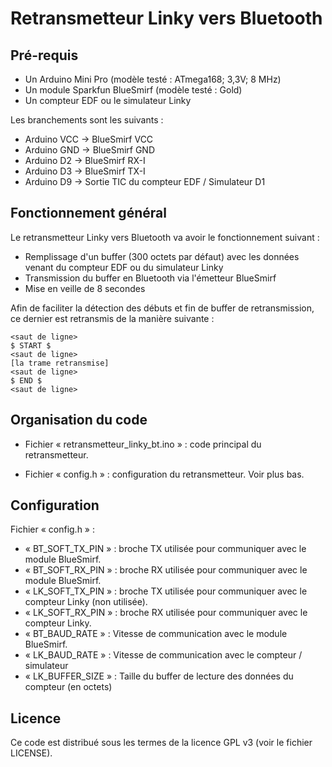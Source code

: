Retransmetteur Linky vers Bluetooth
==

Pré-requis
--

* Un Arduino Mini Pro (modèle testé : ATmega168; 3,3V; 8 MHz)
* Un module Sparkfun BlueSmirf (modèle testé : Gold)
* Un compteur EDF ou le simulateur Linky

Les branchements sont les suivants :
* Arduino VCC -> BlueSmirf VCC
* Arduino GND -> BlueSmirf GND
* Arduino D2 -> BlueSmirf RX-I
* Arduino D3 -> BlueSmirf TX-I
* Arduino D9 -> Sortie TIC du compteur EDF / Simulateur D1


Fonctionnement général
--

Le retransmetteur Linky vers Bluetooth va avoir le fonctionnement suivant :
* Remplissage d'un buffer (300 octets par défaut) avec les données venant du compteur EDF ou du simulateur Linky
* Transmission du buffer en Bluetooth via l'émetteur BlueSmirf
* Mise en veille de 8 secondes

Afin de faciliter la détection des débuts et fin de buffer de retransmission, ce dernier est retransmis de la manière suivante :

    <saut de ligne>
    $ START $
    <saut de ligne>
    [la trame retransmise]
    <saut de ligne>
    $ END $
    <saut de ligne>


Organisation du code
--

* Fichier « retransmetteur_linky_bt.ino » : code principal du retransmetteur.

* Fichier « config.h » : configuration du retransmetteur. Voir plus bas.

Configuration
--

Fichier « config.h » :
* « BT_SOFT_TX_PIN » : broche TX utilisée pour communiquer avec le module BlueSmirf.
* « BT_SOFT_RX_PIN » : broche RX utilisée pour communiquer avec le module BlueSmirf.
* « LK_SOFT_TX_PIN » : broche TX utilisée pour communiquer avec le compteur Linky (non utilisée).
* « LK_SOFT_RX_PIN » : broche RX utilisée pour communiquer avec le compteur Linky.
* « BT_BAUD_RATE » : Vitesse de communication avec le module BlueSmirf.
* « LK_BAUD_RATE » : Vitesse de communication avec le compteur / simulateur
* « LK_BUFFER_SIZE » : Taille du buffer de lecture des données du compteur (en octets)


Licence
--

Ce code est distribué sous les termes de la licence GPL v3 (voir le fichier
LICENSE).
